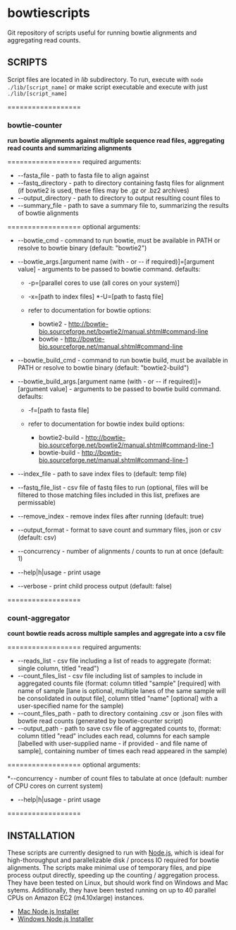 # bowtiescripts

Git repository of scripts useful for running bowtie alignments and aggregating read counts.

## SCRIPTS

Script files are located in *lib* subdirectory. To run, execute with `node ./lib/[script_name]` or make script executable and execute with just `./lib/[script_name]`

==================

### bowtie-counter
**run bowtie alignments against multiple sequence read files, aggregating read counts and summarizing alignments**

==================
required arguments:
  * --fasta_file - path to fasta file to align against
  * --fastq_directory - path to directory containing fastq files for alignment (if bowtie2 is used, these files may be .gz or .bz2 archives)
  * --output_directory - path to directory to output resulting count files to
  * --summary_file - path to save a summary file to, summarizing the results of bowtie alignments

==================
optional arguments:
  * --bowtie_cmd - command to run bowtie, must be available in PATH or resolve to bowtie binary (default: "bowtie2")
  * --bowtie_args.\[argument name (with - or -- if required)\]=\[argument value\] - arguments to be passed to bowtie command. defaults:
    * -p=\[parallel cores to use (all cores on your system)\]
    *  -x=\[path to index files\]
    *-U=\[path to fastq file\]

    * refer to documentation for bowtie options:
      * bowtie2 - <http://bowtie-bio.sourceforge.net/bowtie2/manual.shtml#command-line>
      * bowtie - <http://bowtie-bio.sourceforge.net/manual.shtml#command-line>

  * --bowtie\_build\_cmd - command to run bowtie build, must be available in PATH or resolve to bowtie binary (default: "bowtie2-build")
  * --bowtie\_build\_args.\[argument name (with - or -- if required)\]=\[argument value\] - arguments to be passed to bowtie build command. defaults:
    * -f=\[path to fasta file\]

    * refer to documentation for bowtie index build options:
      * bowtie2-build - <http://bowtie-bio.sourceforge.net/bowtie2/manual.shtml#command-line-1>
      * bowtie-build - <http://bowtie-bio.sourceforge.net/manual.shtml#command-line-1>

  * --index_file - path to save index files to (default: temp file)
  * --fastq\_file\_list - csv file of fastq files to run (optional, files will be filtered to those matching files included in this list, prefixes are permissable)
  * --remove_index - remove index files after running (default: true)
  * --output_format - format to save count and summary files, json or csv (default: csv)
  * --concurrency - number of alignments / counts to run at once (default: 1)
  * --help|h|usage - print usage
  * --verbose - print child process output (default: false)

==================

### count-aggregator
**count bowtie reads across multiple samples and aggregate into a csv file**

==================
required arguments:
  * --reads_list - csv file including a list of reads to aggregate (format: single column, titled "read")
  * --count\_files_list - csv file including list of samples to include in aggregated counts file (format: column titled "sample" \[required] with name of sample \[lane is optional, multiple lanes of the same sample will be consolidated in output file], column titled "name" \[optional] with a user-specified name for the sample)
  * --count\_files_path - path to directory containing .csv or .json files with bowtie read counts (generated by bowtie-counter script)
  * --output_path - path to save csv file of aggregated counts to, (format: column titled "read" includes each read, columns for each sample \[labelled with user-supplied name - if provided - and file name of sample], containing number of times each read appeared in the sample)

==================
optional arguments:

  *--concurrency - number of count files to tabulate at once (default: number of CPU cores on current system)
  * --help|h|usage - print usage

==================

## INSTALLATION

These scripts are currently designed to run with [Node.js](https://nodejs.org/en/), which is ideal for high-thoroughput and parallelizable disk / process IO required for bowtie alignments. The scripts make minimal use of temporary files, and pipe process output directly, speeding up the counting / aggregation process. They have been tested on Linux, but should work find on Windows and Mac sytems. Additionally, they have been tested running on up to 40 parallel CPUs on Amazon EC2 (m4.10xlarge) instances.

  * [Mac Node.js Installer](https://nodejs.org/dist/v4.4.2/node-v4.4.2.pkg)
  * [Windows Node.js Installer](https://nodejs.org/dist/v4.4.2/node-v4.4.2-x86.msi)
